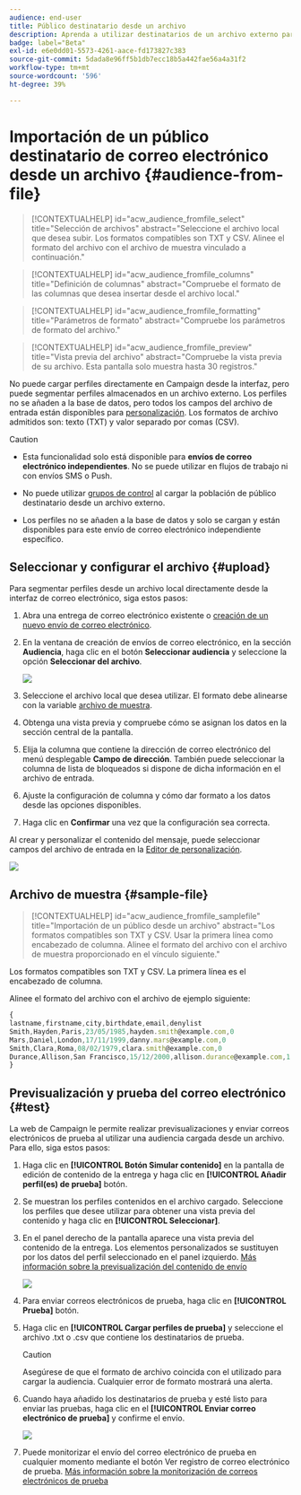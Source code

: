 ```yaml
---
audience: end-user
title: Público destinatario desde un archivo
description: Aprenda a utilizar destinatarios de un archivo externo para crear su audiencia de correo electrónico
badge: label="Beta"
exl-id: e6e0dd01-5573-4261-aace-fd173827c383
source-git-commit: 5dada8e96ff5b1db7ecc18b5a442fae56a4a31f2
workflow-type: tm+mt
source-wordcount: '596'
ht-degree: 39%

---
```


# Importación de un público destinatario de correo electrónico desde un archivo {#audience-from-file}

>[!CONTEXTUALHELP]
>id="acw_audience_fromfile_select"
>title="Selección de archivos"
>abstract="Seleccione el archivo local que desea subir. Los formatos compatibles son TXT y CSV. Alinee el formato del archivo con el archivo de muestra vinculado a continuación."

>[!CONTEXTUALHELP]
>id="acw_audience_fromfile_columns"
>title="Definición de columnas"
>abstract="Compruebe el formato de las columnas que desea insertar desde el archivo local."

>[!CONTEXTUALHELP]
>id="acw_audience_fromfile_formatting"
>title="Parámetros de formato"
>abstract="Compruebe los parámetros de formato del archivo."


>[!CONTEXTUALHELP]
>id="acw_audience_fromfile_preview"
>title="Vista previa del archivo"
>abstract="Compruebe la vista previa de su archivo. Esta pantalla solo muestra hasta 30 registros."



No puede cargar perfiles directamente en Campaign desde la interfaz, pero puede segmentar perfiles almacenados en un archivo externo. Los perfiles no se añaden a la base de datos, pero todos los campos del archivo de entrada están disponibles para [personalización](../personalization/gs-personalization.md). Los formatos de archivo admitidos son: texto (TXT) y valor separado por comas (CSV).

>[!CAUTION]
>
>* Esta funcionalidad solo está disponible para **envíos de correo electrónico independientes**. No se puede utilizar en flujos de trabajo ni con envíos SMS o Push.
>
>* No puede utilizar [grupos de control](control-group.md) al cargar la población de público destinatario desde un archivo externo.
>
>* Los perfiles no se añaden a la base de datos y solo se cargan y están disponibles para este envío de correo electrónico independiente específico.

## Seleccionar y configurar el archivo {#upload}

Para segmentar perfiles desde un archivo local directamente desde la interfaz de correo electrónico, siga estos pasos:

1. Abra una entrega de correo electrónico existente o [creación de un nuevo envío de correo electrónico](../email/create-email.md).
1. En la ventana de creación de envíos de correo electrónico, en la sección **Audiencia**, haga clic en el botón **Seleccionar audiencia** y seleccione la opción **Seleccionar del archivo**.

   ![](assets/select-from-file.png)

1. Seleccione el archivo local que desea utilizar. El formato debe alinearse con la variable [archivo de muestra](#sample-file).
1. Obtenga una vista previa y compruebe cómo se asignan los datos en la sección central de la pantalla.
1. Elija la columna que contiene la dirección de correo electrónico del menú desplegable **Campo de dirección**. También puede seleccionar la columna de lista de bloqueados si dispone de dicha información en el archivo de entrada.
1. Ajuste la configuración de columna y cómo dar formato a los datos desde las opciones disponibles.
1. Haga clic en **Confirmar** una vez que la configuración sea correcta.

Al crear y personalizar el contenido del mensaje, puede seleccionar campos del archivo de entrada en la [Editor de personalización](../personalization/gs-personalization.md).

![](assets/select-external-perso.png)

## Archivo de muestra {#sample-file}

>[!CONTEXTUALHELP]
>id="acw_audience_fromfile_samplefile"
>title="Importación de un público desde un archivo"
>abstract="Los formatos compatibles son TXT y CSV. Usar la primera línea como encabezado de columna. Alinee el formato del archivo con el archivo de muestra proporcionado en el vínculo siguiente."

Los formatos compatibles son TXT y CSV. La primera línea es el encabezado de columna.

Alinee el formato del archivo con el archivo de ejemplo siguiente:

```javascript
{
lastname,firstname,city,birthdate,email,denylist
Smith,Hayden,Paris,23/05/1985,hayden.smith@example.com,0
Mars,Daniel,London,17/11/1999,danny.mars@example.com,0
Smith,Clara,Roma,08/02/1979,clara.smith@example.com,0
Durance,Allison,San Francisco,15/12/2000,allison.durance@example.com,1
}
```

## Previsualización y prueba del correo electrónico {#test}

La web de Campaign le permite realizar previsualizaciones y enviar correos electrónicos de prueba al utilizar una audiencia cargada desde un archivo. Para ello, siga estos pasos:

1. Haga clic en **[!UICONTROL Botón Simular contenido]** en la pantalla de edición de contenido de la entrega y haga clic en **[!UICONTROL Añadir perfil(es) de prueba]** botón.

1. Se muestran los perfiles contenidos en el archivo cargado. Seleccione los perfiles que desee utilizar para obtener una vista previa del contenido y haga clic en **[!UICONTROL Seleccionar]**.

1. En el panel derecho de la pantalla aparece una vista previa del contenido de la entrega. Los elementos personalizados se sustituyen por los datos del perfil seleccionado en el panel izquierdo. [Más información sobre la previsualización del contenido de envío](../preview-test/preview-content.md)

   ![](assets/file-upload-preview.png)

1. Para enviar correos electrónicos de prueba, haga clic en **[!UICONTROL Prueba]** botón.

1. Haga clic en **[!UICONTROL Cargar perfiles de prueba]** y seleccione el archivo .txt o .csv que contiene los destinatarios de prueba.

   >[!CAUTION]
   >
   >Asegúrese de que el formato de archivo coincida con el utilizado para cargar la audiencia. Cualquier error de formato mostrará una alerta.

1. Cuando haya añadido los destinatarios de prueba y esté listo para enviar las pruebas, haga clic en el **[!UICONTROL Enviar correo electrónico de prueba]** y confirme el envío.

   ![](assets/file-upload-test.png)

1. Puede monitorizar el envío del correo electrónico de prueba en cualquier momento mediante el botón Ver registro de correo electrónico de prueba. [Más información sobre la monitorización de correos electrónicos de prueba](../preview-test/test-deliveries.md#access-sent-test-deliveries-access-proofs)
